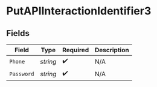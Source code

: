 # PutAPIInteractionIdentifier3


## Fields

| Field              | Type               | Required           | Description        |
| ------------------ | ------------------ | ------------------ | ------------------ |
| `Phone`            | *string*           | :heavy_check_mark: | N/A                |
| `Password`         | *string*           | :heavy_check_mark: | N/A                |